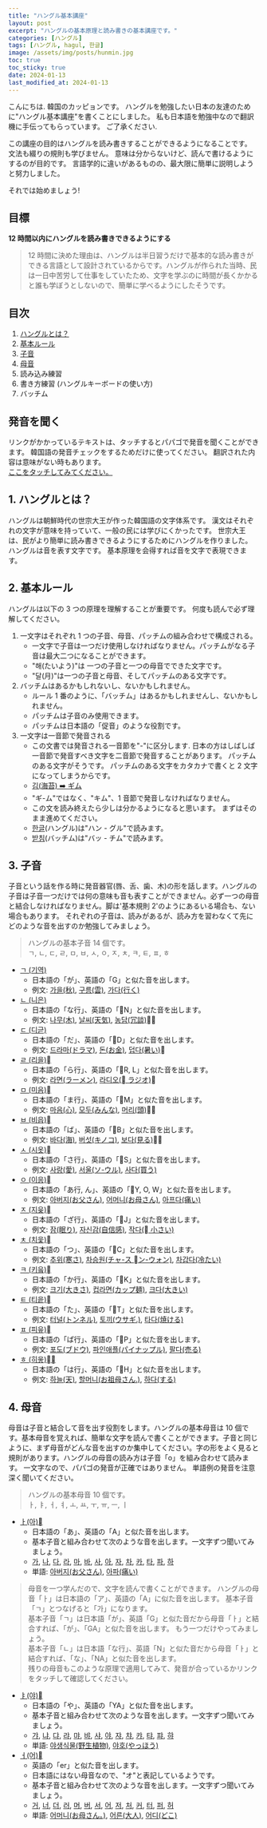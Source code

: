 ```yaml
---
title: "ハングル基本講座"
layout: post
excerpt: "ハングルの基本原理と読み書きの基本講座です。"
categories: [ハングル]
tags: [ハングル, hagul, 한글]
image: /assets/img/posts/hunmin.jpg
toc: true
toc_sticky: true
date: 2024-01-13
last_modified_at: 2024-01-13
---
```


こんにちは.
韓国のカッピョンです。
ハングルを勉強したい日本の友達のために"ハングル基本講座"を書くことにしました。
私も日本語を勉強中なので翻訳機に手伝ってもらっています。
ご了承ください.

この講座の目的はハングルを読み書きすることができるようになることです。
文法も綴りの規則も学びません。
意味は分からないけど、読んで書けるようにするのが目的です。
言語学的に違いがあるものの、最大限に簡単に説明しようと努力しました。

それでは始めましょう!

## 目標

**12 時間以内にハングルを読み書きできるようにする**

> 12 時間に決めた理由は、ハングルは半日習うだけで基本的な読み書きができる言語として設計されているからです。ハングルが作られた当時、民は一日中苦労して仕事をしていたため、文字を学ぶのに時間が長くかかると誰も学ぼうとしないので、簡単に学べるようにしたそうです。

## 目次

1. [ハングルとは？](#1-ハングルとは)
2. [基本ルール](#2-基本ルール)
3. [子音](#3-子音)
4. [母音](#4-母音)
5. 読み込み練習
6. 書き方練習 (ハングルキーボードの使い方)
7. バッチム

## 発音を聞く

リンクがかかっているテキストは、タッチするとパパゴで発音を聞くことができます。
韓国語の発音チェックをするためだけに使ってください。 翻訳された内容は意味がない時もあります。  
[ここをタッチしてみてください。](https://papago.naver.com/?sk=ko&tk=ja&hn=0&st=%EC%95%88%EB%85%95%ED%95%98%EC%84%B8%EC%9A%94.)

## 1. ハングルとは？

ハングルは朝鮮時代の世宗大王が作った韓国語の文字体系です。
漢文はそれぞれの文字が意味を持っていて、一般の民には学びにくかったです。
世宗大王は、民がより簡単に読み書きできるようにするためにハングルを作りました。
ハングルは音を表す文字です。 基本原理を会得すれば音を文字で表現できます。

## 2. 基本ルール

ハングルは以下の 3 つの原理を理解することが重要です。 何度も読んで必ず理解してください。

1. 一文字はそれぞれ 1 つの子音、母音、パッチムの組み合わせで構成される。
   - 一文字で子音は一つだけ使用しなければなりません。パッチムがなる子音は最大二つになることができます。
   - "해(たいよう)"は 一つの子音と一つの母音でできた文字です。
   - "달(月)"は一つの子音と母音、そしてパッチムのある文字です。
2. バッチムはあるかもしれないし、ないかもしれません。
   - ルール 1 番のように、「バッチム」はあるかもしれませんし、ないかもしれません。
   - パッチムは子音のみ使用できます。
   - パッチムは日本語の「促音」のような役割です。
3. 一文字は一音節で発音される
   - この文書では発音される一音節を"-"に区分します. 日本の方はしばしば一音節で発音すべき文字を二音節で発音することがあります。 パッチムのある文字がそうです。 パッチムのある文字をカタカナで書くと 2 文字になってしまうからです。
   - [ 김(海苔) ➡️ ギム](https://papago.naver.com/?sk=ko&tk=ja&hn=0&st=%EA%B9%80)
   - "ギ-ム"ではなく、"キム"、1 音節で発音しなければなりません。
   - この文を読み終えたら少しは分かるようになると思います。 まずはそのまま進めてください。
   - [한글](https://papago.naver.com/?sk=ko&tk=ja&hn=0&st=%ED%95%9C%EA%B8%80)(ハングル)は"ハン - グル"で読みます。
   - [받침](https://papago.naver.com/?sk=ko&tk=ja&hn=0&st=%EB%B0%9B%EC%B9%A8)(バッチム)は"バッ - チム"で読みます。

## 3. 子音

子音という話を作る時に発音器官(唇、舌、歯、木)の形を話します。ハングルの子音は子音一つだけでは何の意味も音も表すことができません。必ず一つの母音と結合しなければなりません。脚は'基本規則 2'のようにあるいる場合も、ない場合もあります。
それぞれの子音は、読みがあるが、読み方を習わなくて先にどのような音を出すのか勉強してみましょう。

> ハングルの基本子音 14 個です。  
> ㄱ, ㄴ, ㄷ, ㄹ, ㅁ, ㅂ, ㅅ, ㅇ, ㅈ, ㅊ, ㅋ, ㅌ, ㅍ, ㅎ

- [ㄱ (기역)](https://papago.naver.com/?sk=ko&tk=ja&hn=0&st=%E3%84%B1)
  - 日本語の「が」、英語の「G」と似た音を出します。
  - 例文: [가을(秋)](https://papago.naver.com/?sk=ko&tk=ja&hn=0&st=%EA%B0%80%EC%9D%84), [구름(雲)](https://papago.naver.com/?sk=ko&tk=ja&hn=0&st=%EA%B5%AC%EB%A6%84), [가다(行く)](https://papago.naver.com/?sk=ko&tk=ja&hn=0&st=%EA%B0%80%EB%8B%A4)
- [ㄴ (니은)](https://papago.naver.com/?sk=ko&tk=ja&hn=0&st=%E3%84%B4)
  - 日本語の「な行」、英語の「N」と似た音を出します。
  - 例文: [나무(木)](https://papago.naver.com/?sk=ko&tk=ja&hn=0&st=%EB%82%98%EB%AC%B4), [날씨(天気)](https://papago.naver.com/?sk=ko&tk=ja&hn=0&st=%EA%B0%80%EC%9D%84), [농담(冗談)](https://papago.naver.com/?sk=ko&tk=ja&hn=0&st=%EB%86%8D%EB%8B%B4)
- [ㄷ (디귿)](https://papago.naver.com/?sk=ko&tk=ja&hn=0&st=%E3%84%B7)
  - 日本語の「だ」、英語の「D」と似た音を出します。
  - 例文: [드라마(ドラマ)](https://papago.naver.com/?sk=ko&tk=ja&hn=0&st=%EB%93%9C%EB%9D%BC%EB%A7%88), [돈(お金)](https://papago.naver.com/?sk=ko&tk=ja&hn=0&st=%EB%8F%88), [덥다(暑い)](https://papago.naver.com/?sk=ko&tk=ja&hn=0&st=%EB%8D%A5%EB%8B%A4)
- [ㄹ (리을)](https://papago.naver.com/?sk=ko&tk=ja&hn=0&st=%E3%84%B9)
  - 日本語の「ら行」、英語の「R, L」と似た音を出します。
  - 例文: [라면(ラーメン)](https://papago.naver.com/?sk=ko&tk=ja&hn=0&st=%EB%9D%BC%EB%A9%B4), [라디오( ラジオ)](https://papago.naver.com/?sk=ko&tk=ja&hn=0&st=%EB%9D%BC%EB%94%94%EC%98%A4)
- [ㅁ (미음)](https://papago.naver.com/?sk=ko&tk=ja&hn=0&st=%E3%85%81)
  - 日本語の「ま行」、英語の「M」と似た音を出します。
  - 例文: [마음(心)](https://papago.naver.com/?sk=ko&tk=ja&hn=0&st=%EB%A7%88%EC%9D%8C), [모두(みんな)](https://papago.naver.com/?sk=ko&tk=ja&hn=0&st=%EB%AA%A8%EB%91%90), [머리(頭)](https://papago.naver.com/?sk=ko&tk=ja&hn=0&st=%EB%A8%B8%EB%A6%AC)
- [ㅂ (비읍)](https://papago.naver.com/?sk=ko&tk=ja&hn=0&st=%E3%85%82)
  - 日本語の「ば」、英語の「B」と似た音を出します。
  - 例文: [바다(海)](https://papago.naver.com/?sk=ko&tk=ja&hn=0&st=%EB%B0%94%EB%8B%A4), [버섯(キノコ)](https://papago.naver.com/?sk=ko&tk=ja&hn=0&st=%EB%B2%84%EC%84%AF), [보다(見る)](https://papago.naver.com/?sk=ko&tk=ja&hn=0&st=%EB%B3%B4%EB%8B%A4)
- [ㅅ (시옷)](https://papago.naver.com/?sk=ko&tk=ja&hn=0&st=%E3%85%85)
  - 日本語の「さ行」、英語の「S」と似た音を出します。
  - 例文: [사랑(愛)](https://papago.naver.com/?sk=ko&tk=ja&hn=0&st=%EC%82%AC%EB%9E%91), [서울(ソ-ウル)](https://papago.naver.com/?sk=ko&tk=ja&hn=0&st=%EC%84%9C%EC%9A%B8), [사다(買う)](https://papago.naver.com/?sk=ko&tk=ja&hn=0&st=%EC%82%AC%EB%8B%A4)
- [ㅇ (이응)](https://papago.naver.com/?sk=ko&tk=ja&hn=0&st=%E3%85%87)
  - 日本語の「あ行, ん」、英語の「Y, O, W」と似た音を出します。
  - 例文: [아버지(お父さん)](https://papago.naver.com/?sk=ko&tk=ja&hn=0&st=%EC%95%84%EB%B2%84%EC%A7%80), [어머니(お母さん)](https://papago.naver.com/?sk=ko&tk=ja&hn=0&st=%EC%96%B4%EB%A8%B8%EB%8B%88), [아프다(痛い)](https://papago.naver.com/?sk=ko&tk=ja&hn=0&st=%EC%95%84%ED%94%84%EB%8B%A4)
- [ㅈ (지읒)](https://papago.naver.com/?sk=ko&tk=ja&hn=0&st=%E3%85%88)
  - 日本語の「ざ行」、英語の「J」と似た音を出します。
  - 例文: [잠(眠り)](https://papago.naver.com/?sk=ko&tk=ja&hn=0&st=%EC%9E%A0), [자신감(自信感)](https://papago.naver.com/?sk=ko&tk=ja&hn=0&st=%EC%9E%90%EC%8B%A0%EA%B0%90), [작다( 小さい)](https://papago.naver.com/?sk=ko&tk=ja&hn=0&st=%EC%9E%91%EB%8B%A4)
- [ㅊ (치읓)](https://papago.naver.com/?sk=ko&tk=ja&hn=0&st=%E3%85%8A)
  - 日本語の「つ」、英語の「C」と似た音を出します。
  - 例文: [추위(寒さ)](https://papago.naver.com/?sk=ko&tk=ja&hn=0&st=%EC%B6%94%EC%9C%84), [차승원(チャ-ス  ン-ウォン)](https://www.google.com/search?q=%EC%B0%A8%EC%8A%B9%EC%9B%90&newwindow=1&sca_esv=598283965&tbm=isch&sxsrf=ACQVn08LdRi0ueAyNqfWo-aTUPtcJDliwA:1705207045133&source=lnms&sa=X&sqi=2&ved=2ahUKEwiS88Whh9yDAxViklYBHYpvC2oQ_AUoAXoECAMQAw&biw=1188&bih=1269&dpr=2#imgrc=W9832HHig5iffM), [차갑다(冷たい)](https://papago.naver.com/?sk=ko&tk=ja&hn=0&st=%EC%B0%A8%EA%B0%91%EB%8B%A4)
- [ㅋ (키읔)](https://papago.naver.com/?sk=ko&tk=ja&hn=0&st=%E3%85%8B)
  - 日本語の「か行」、英語の「K」と似た音を出します。
  - 例文: [크기(大きさ)](https://papago.naver.com/?sk=ko&tk=ja&hn=0&st=%ED%81%AC%EA%B8%B0), [컵라면(カップ麺)](https://papago.naver.com/?sk=ko&tk=ja&hn=0&st=%EC%BB%B5%EB%9D%BC%EB%A9%B4), [크다(大きい)](https://papago.naver.com/?sk=ko&tk=ja&hn=0&st=%ED%81%AC%EB%8B%A4)
- [ㅌ (티읕)](https://papago.naver.com/?sk=ko&tk=ja&hn=0&st=%E3%85%8C)
  - 日本語の「た」、英語の「T」と似た音を出します。
  - 例文: [터널(トンネル)](https://papago.naver.com/?sk=ko&tk=ja&hn=0&st=%ED%84%B0%EB%84%90), [토끼(ウサギ.)](https://papago.naver.com/?sk=ko&tk=ja&hn=0&st=%ED%86%A0%EB%81%BC), [타다(焼ける)](https://papago.naver.com/?sk=ko&tk=ja&hn=0&st=%ED%83%80%EB%8B%A4)
- [ㅍ (피읖)](https://papago.naver.com/?sk=ko&tk=ja&hn=0&st=%E3%85%8D)
  - 日本語の「ぱ行」、英語の「P」と似た音を出します。
  - 例文: [포도(ブドウ)](https://papago.naver.com/?sk=ko&tk=ja&hn=0&st=%ED%8F%AC%EB%8F%84), [파인애플(パイナップル)](https://papago.naver.com/?sk=ko&tk=ja&hn=0&st=%ED%86%A0%EB%81%BC), [팔다(売る)](https://papago.naver.com/?sk=ko&tk=ja&hn=0&st=%ED%8C%94%EB%8B%A4)
- [ㅎ (히읗)](https://papago.naver.com/?sk=ko&tk=ja&hn=0&st=%E3%85%8E)
  - 日本語の「は行」、英語の「H」と似た音を出します。
  - 例文: [하늘(天)](https://papago.naver.com/?sk=ko&tk=ja&hn=0&st=%ED%95%98%EB%8A%98), [할머니(お祖母さん.)](https://papago.naver.com/?sk=ko&tk=ja&hn=0&st=%ED%95%A0%EB%A8%B8%EB%8B%88), [하다(する)](https://papago.naver.com/?sk=ko&tk=ja&hn=0&st=%ED%95%98%EB%8B%A4)

## 4. 母音

母音は子音と結合して音を出す役割をします。ハングルの基本母音は 10 個です。基本母音を覚えれば、簡単な文字を読んで書くことができます。子音と同じように、まず母音がどんな音を出すのか集中してください。字の形をよく見ると規則があります。ハングルの母音の読み方は子音「o」を組み合わせて読みます。 一文字なので、パパゴの発音が正確ではありません。 単語例の発音を注意深く聞いてください。

> ハングルの基本母音 10 個です。  
> ㅏ, ㅑ, ㅓ, ㅕ, ㅗ, ㅛ, ㅜ, ㅠ, ㅡ, ㅣ

- [ㅏ(아)](https://papago.naver.com/?sk=ko&tk=ja&hn=0&st=%EC%95%84)
  - 日本語の「あ」、英語の「A」と似た音を出します。
  - 基本子音と組み合わせて次のような音を出します。一文字ずつ聞いてみましょう。
  - [가](https://papago.naver.com/?sk=ko&tk=ja&hn=0&st=%EA%B0%80), [나](https://papago.naver.com/?sk=ko&tk=ja&hn=0&st=%EB%82%98), [다](https://papago.naver.com/?sk=ko&tk=ja&hn=0&st=%EB%8B%A4), [라](https://papago.naver.com/?sk=ko&tk=ja&hn=0&st=%EB%9D%BC), [마](https://papago.naver.com/?sk=ko&tk=ja&hn=0&st=%EB%A7%88), [바](https://papago.naver.com/?sk=ko&tk=ja&hn=0&st=%EB%B0%94), [사](https://papago.naver.com/?sk=ko&tk=ja&hn=0&st=%EC%82%AC), [아](https://papago.naver.com/?sk=ko&tk=ja&hn=0&st=%EC%95%84), [자](https://papago.naver.com/?sk=ko&tk=ja&hn=0&st=%EC%9E%90), [차](https://papago.naver.com/?sk=ko&tk=ja&hn=0&st=%EC%B0%A8), [카](https://papago.naver.com/?sk=ko&tk=ja&hn=0&st=%EC%B9%B4), [타](https://papago.naver.com/?sk=ko&tk=ja&hn=0&st=%ED%83%80), [파](https://papago.naver.com/?sk=ko&tk=ja&hn=0&st=%ED%8C%8C), [하](https://papago.naver.com/?sk=ko&tk=ja&hn=0&st=%ED%95%98)
  - 単語: [아버지(お父さん)](https://papago.naver.com/?sk=ko&tk=ja&hn=0&st=%EC%95%84%EB%B2%84%EC%A7%80), [아파(痛い)](https://papago.naver.com/?sk=ko&tk=ja&hn=0&st=%EC%95%84%ED%8C%8C)

> 母音を一つ学んだので、文字を読んで書くことができます。 ハングルの母音「ㅏ」は日本語の「ア」、英語の「A」に似た音を出します。 基本子音「ㄱ」とつなげると「가」になります。  
> 基本子音「ㄱ」は日本語「が」、英語「G」と似た音だから母音「ㅏ」と結合すれば、「が」、「GA」と似た音を出します。
> もう一つだけやってみましょう。  
> 基本子音「ㄴ」は日本語「な行」、英語「N」と似た音だから母音「ㅏ」と結合すれば、「な」、「NA」と似た音を出します。  
> 残りの母音もこのような原理で適用してみて、発音が合っているかリンクをタッチして確認してください。

- [ㅑ(야)](https://papago.naver.com/?sk=ko&tk=ja&hn=0&st=%EC%95%84)
  - 日本語の「や」、英語の「YA」と似た音を出します。
  - 基本子音と組み合わせて次のような音を出します。一文字ずつ聞いてみましょう。
  - [갸](https://papago.naver.com/?sk=ko&tk=ja&hn=0&st=%EA%B0%B8), [냐](https://papago.naver.com/?sk=ko&tk=ja&hn=0&st=%EB%83%90), [댜](https://papago.naver.com/?sk=ko&tk=ja&hn=0&st=%EB%8C%9C), [랴](https://papago.naver.com/?sk=ko&tk=ja&hn=0&st=%EB%9E%B4), [먀](https://papago.naver.com/?sk=ko&tk=ja&hn=0&st=%EB%A8%80), [뱌](https://papago.naver.com/?sk=ko&tk=ja&hn=0&st=%EB%B1%8C), [샤](https://papago.naver.com/?sk=ko&tk=ja&hn=0&st=%EC%83%A4), [야](https://papago.naver.com/?sk=ko&tk=ja&hn=0&st=%EC%95%84), [쟈](https://papago.naver.com/?sk=ko&tk=ja&hn=0&st=%EC%9F%88), [챠](https://papago.naver.com/?sk=ko&tk=ja&hn=0&st=%EC%B1%A0), [캬](https://papago.naver.com/?sk=ko&tk=ja&hn=0&st=%EC%BA%AC), [탸](https://papago.naver.com/?sk=ko&tk=ja&hn=0&st=%08%ED%83%B8), [퍄](https://papago.naver.com/?sk=ko&tk=ja&hn=0&st=%ED%8D%84), [햐](https://papago.naver.com/?sk=ko&tk=ja&hn=0&st=%ED%96%90)
  - 単語: [야생식물(野生植物)](https://papago.naver.com/?sk=ko&tk=ja&hn=0&st=%EC%95%BC%EC%83%9D%EC%8B%9D%EB%AC%BC), [야호(やっほう)](https://papago.naver.com/?sk=ko&tk=ja&hn=0&st=%EC%95%BC%ED%98%B8)
- [ㅓ(어)](https://papago.naver.com/?sk=ko&tk=ja&hn=0&st=%EC%96%B4)
  - 英語の「er」と似た音を出します。
  - 日本語にはない母音なので、"オ"と表記しているようです。
  - 基本子音と組み合わせて次のような音を出します。一文字ずつ聞いてみましょう。
  - [거](https://papago.naver.com/?sk=ko&tk=ja&hn=0&st=%EA%B1%B0), [너](https://papago.naver.com/?sk=ko&tk=ja&hn=0&st=%EB%84%88), [더](https://papago.naver.com/?sk=ko&tk=ja&hn=0&st=%EB%8D%94), [러](https://papago.naver.com/?sk=ko&tk=ja&hn=0&st=%EB%9F%AC), [머](https://papago.naver.com/?sk=ko&tk=ja&hn=0&st=%EB%A8%B8), [버](https://papago.naver.com/?sk=ko&tk=ja&hn=0&st=%EB%B2%84), [서](https://papago.naver.com/?sk=ko&tk=ja&hn=0&st=%EC%84%9C), [어](https://papago.naver.com/?sk=ko&tk=ja&hn=0&st=%EC%96%B4), [저](https://papago.naver.com/?sk=ko&tk=ja&hn=0&st=%EC%A0%80), [처](https://papago.naver.com/?sk=ko&tk=ja&hn=0&st=%EC%B2%98), [커](https://papago.naver.com/?sk=ko&tk=ja&hn=0&st=%EC%BB%A4), [터](https://papago.naver.com/?sk=ko&tk=ja&hn=0&st=%ED%84%B0), [퍼](https://papago.naver.com/?sk=ko&tk=ja&hn=0&st=%ED%8D%BC), [허](https://papago.naver.com/?sk=ko&tk=ja&hn=0&st=%ED%97%88)
  - 単語: [어머니(お母さん。)](https://papago.naver.com/?sk=ko&tk=ja&hn=0&st=%EC%96%B4%EB%A8%B8%EB%8B%88), [어른(大人)](https://papago.naver.com/?sk=ko&tk=ja&hn=0&st=%EC%96%B4%EB%A5%B8), [어디(どこ)](https://papago.naver.com/?sk=ko&tk=ja&hn=0&st=%EC%96%B4%EB%94%94)
